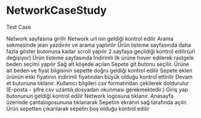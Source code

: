 # NetworkCaseStudy

Test Case

Network sayfasına girilir
Network url nin geldiği kontrol edilir
Arama sekmesinde jean yazdırılır ve arama yaptırılır
Ürün listeme sayfasında daha fazla göster butonuna kadar scroll yapılır
2.sayfaya geçildiği kontrol edilir(url değişiyor)
Ürün listeme sayfasında İndirimli ilk ürüne hover edilerek rastgele beden seçimi yapılır
Sağ alt köşede açılan Sepete git butonu seçilir.
Ürüne ait beden ve fiyat bilgisinin sepette doğru geldiği kontrol edilir
Sepete eklen ürünün eski fiyatının indirimli fiyatından büyük olduğu kontrol ettirilir
Devam et butonuna tıklanır.
Kullanıcı bilgileri csv formatından çekilerek doldurulur (E-posta - şifre csv uzantılı dosyadan okunması
gerekmektedir.)
Giriş yap butonunun geldiği kontrol edilir
Network logosuna tıklanır.
Anasayfa üzerinde çantalogosununa tıklanarak Sepetim ekranın sağ tarafında açılır.
Ürün sepetten çıkarılarak sepetin boş olduğu kontrol edilir
